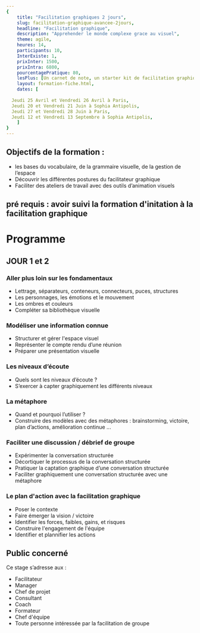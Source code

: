 ```yaml
---
{
	title: "Facilitation graphiques 2 jours",
	slug: facilitation-graphique-avancee-2jours, 
	headline: "Facilitation graphique",
	description: "Apprehender le monde complexe grace au visuel",
	theme: agile,
	heures: 14,
	participants: 10,
	InterExiste: 1,
	prixInter: 1500,
	prixIntra: 6800,
	pourcentagePratique: 80,
	lesPlus: [Un carnet de note, un starter kit de facilitation graphique de la marque neuland, prise en charge du repas],
	layout: formation-fiche.html, 
	dates: [
	
  Jeudi 25 Avril et Vendredi 26 Avril à Paris,
  Jeudi 20 et Vendredi 21 Juin à Sophia Antipolis,
  Jeudi 27 et Vendredi 28 Juin à Paris,
  Jeudi 12 et Vendredi 13 Septembre à Sophia Antipolis,
	]
}
---
```


## Objectifs de la formation : ##
* les bases du vocabulaire, de la grammaire visuelle, de la gestion de l’espace
* Découvrir les différentes postures du facilitateur graphique
* Faciliter des ateliers de travail avec des outils d’animation visuels

## pré requis : avoir suivi la formation d'initation à la facilitation graphique ##

# Programme #

## JOUR 1 et 2 ## 
 
### Aller plus loin sur les fondamentaux ###
* Lettrage, séparateurs, conteneurs, connecteurs, puces, structures
* Les personnages, les émotions et le mouvement
* Les ombres et couleurs
* Compléter sa bibliothèque visuelle

### Modéliser une information connue ###
* Structurer et gérer l'espace visuel
* Représenter le compte rendu d’une réunion
* Préparer une présentation visuelle

### Les niveaux d’écoute ###
* Quels sont les niveaux d’écoute ?
* S’exercer à capter graphiquement les différents niveaux

### La métaphore ###
* Quand et pourquoi l’utiliser ?
* Construire des modèles avec des métaphores : brainstorming, victoire, plan d’actions, amélioration continue ...

### Faciliter une discussion / débrief de groupe ###
* Expérimenter la conversation structurée
* Décortiquer le processus de la conversation structurée
* Pratiquer la captation graphique d’une conversation structurée
* Faciliter graphiquement une conversation structurée avec une
métaphore

### Le plan d'action avec la facilitation graphique ### 
* Poser le contexte
* Faire émerger la vision / victoire
* Identifier les forces, faibles, gains, et risques 
* Construire l'engagement de l'équipe
* Identifier et plannifier les actions 


## Public concerné ##
Ce stage s’adresse aux : 
* Facilitateur
* Manager
* Chef de projet
* Consultant
* Coach
* Formateur
* Chef d'équipe
* Toute personne intéressée par la facilitation de groupe
